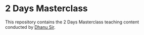 # 2 Days Masterclass

This repository contains the 2 Days Masterclass teaching content conducted by [Dhanu Sir](https://dhanusir.com). 

